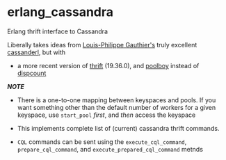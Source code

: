 erlang_cassandra
================

Erlang thrift interface to Cassandra

Liberally takes ideas from
[Louis-Philippe Gauthier's](https://github.com/lpgauth) truly excellent [cassanderl](https://github.com/lpgauth/cassanderl), but with 

- a more recent version of [thrift](https://github.com/dieswaytoofast/thrift) (19.36.0), and [poolboy](https://github.com/devinus/poolboy) instead of [dispcount](https://github.com/ferd/dispcount)

***NOTE***

- There is a one-to-one mapping between keyspaces and pools. If you want something other than the default number of workers for a given keyspace, use ```start_pool``` *first*, and *then* access the keyspace

- This implements complete list of (current) cassandra thrift commands.

- ```CQL``` commands can be sent using the ```execute_cql_command```, ```prepare_cql_command```, and ```execute_prepared_cql_command``` metnds
